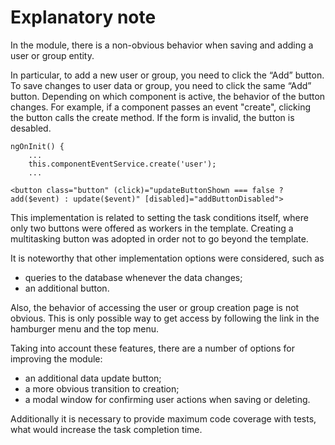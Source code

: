 # Explanatory note

In the module, there is a non-obvious behavior when saving and adding a user or group entity.  
 
In particular, to add a new user or group, you need to click the “Add” button. To save changes to user data or group, you need to click the same “Add” button. Depending on which component is active, the behavior of the button changes. For example, if a component passes an event "create", clicking the button calls the create method. If the form is invalid, the button is desabled. 
```
ngOnInit() {
    ...
    this.componentEventService.create('user');
    ...
```

```
<button class="button" (click)="updateButtonShown === false ? add($event) : update($event)" [disabled]="addButtonDisabled">
```

This implementation is related to setting the task conditions itself, where only two buttons were offered as workers in the template. Creating a multitasking button was adopted in order not to go beyond the template. 

It is noteworthy that other implementation options were considered, such as 
* queries to the database whenever the data changes; 
* an additional button.  

Also, the behavior of accessing the user or group creation page is not obvious. This is only possible way to get access by following the link in the hamburger menu and the top menu.  

Taking into account these features, there are a number of options for improving the module: 
* an additional data update button;
* a more obvious transition to creation;
* a modal window for confirming user actions when saving or deleting. 

Additionally it is necessary to provide maximum code coverage with tests, what would increase the task completion time. 

